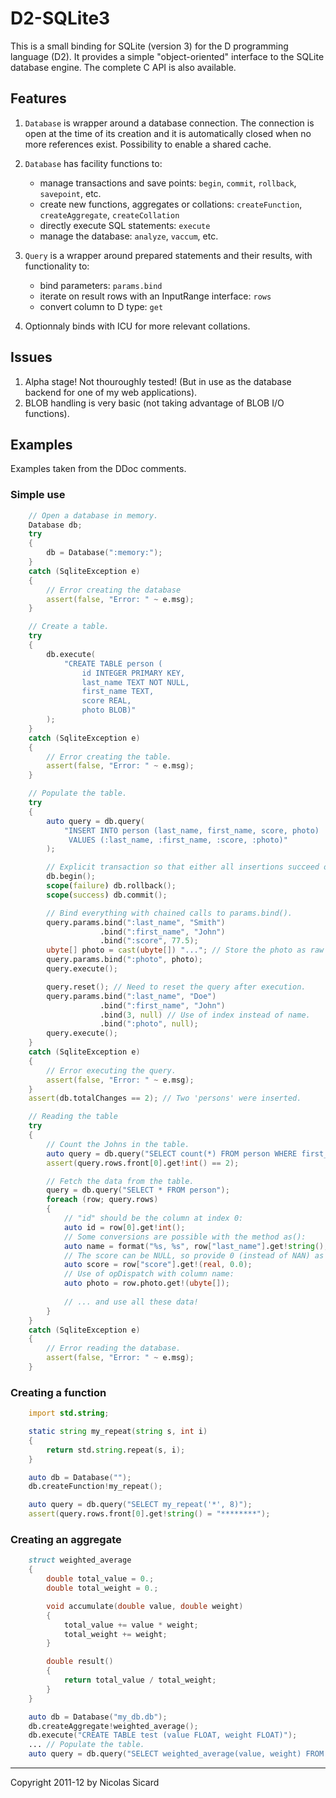 # D2-SQLite3

This is a small binding for SQLite (version 3) for the D programming language (D2).
It provides a simple "object-oriented" interface to the SQLite database
engine. The complete C API is also available.

## Features

1. `Database` is wrapper around a database connection. The connection is open
at the time of its creation and it is automatically closed when no more references
exist. Possibility to enable a shared cache.

2. `Database` has facility functions to:
    - manage transactions and save points: `begin`, `commit`, `rollback`, `savepoint`, etc.
    - create new functions, aggregates or collations: `createFunction`, `createAggregate`, `createCollation`
    - directly execute SQL statements: `execute`
    - manage the database: `analyze`, `vaccum`, etc.

3. `Query` is a wrapper around prepared statements and their results, with functionality
to:
    - bind parameters: `params.bind`
    - iterate on result rows with an InputRange interface: `rows`
    - convert column to D type: `get`
    
4. Optionnaly binds with ICU for more relevant collations.

## Issues

1. Alpha stage! Not thouroughly tested! (But in use as the database backend for one of my web applications).
2. BLOB handling is very basic (not taking advantage of BLOB I/O functions).

## Examples

Examples taken from the DDoc comments.

### Simple use

```d
    // Open a database in memory.
    Database db;
    try
    {
        db = Database(":memory:");
    }
    catch (SqliteException e)
    {
        // Error creating the database
        assert(false, "Error: " ~ e.msg);
    }

    // Create a table.
    try
    {
        db.execute(
            "CREATE TABLE person (
                id INTEGER PRIMARY KEY,
                last_name TEXT NOT NULL,
                first_name TEXT,
                score REAL,
                photo BLOB)"
        );
    }
    catch (SqliteException e)
    {
        // Error creating the table.
        assert(false, "Error: " ~ e.msg);
    }

    // Populate the table.
    try
    {
        auto query = db.query(
            "INSERT INTO person (last_name, first_name, score, photo)
             VALUES (:last_name, :first_name, :score, :photo)"
        );

        // Explicit transaction so that either all insertions succeed or none.
        db.begin();
        scope(failure) db.rollback();
        scope(success) db.commit();

        // Bind everything with chained calls to params.bind().
        query.params.bind(":last_name", "Smith")
                    .bind(":first_name", "John")
                    .bind(":score", 77.5);
        ubyte[] photo = cast(ubyte[]) "..."; // Store the photo as raw array of data.
        query.params.bind(":photo", photo);
        query.execute();

        query.reset(); // Need to reset the query after execution.
        query.params.bind(":last_name", "Doe")
                    .bind(":first_name", "John")
                    .bind(3, null) // Use of index instead of name.
                    .bind(":photo", null);
        query.execute();
    }
    catch (SqliteException e)
    {
        // Error executing the query.
        assert(false, "Error: " ~ e.msg);
    }
    assert(db.totalChanges == 2); // Two 'persons' were inserted.

    // Reading the table
    try
    {
        // Count the Johns in the table.
        auto query = db.query("SELECT count(*) FROM person WHERE first_name == 'John'");
        assert(query.rows.front[0].get!int() == 2);

        // Fetch the data from the table.
        query = db.query("SELECT * FROM person");
        foreach (row; query.rows)
        {
            // "id" should be the column at index 0:
            auto id = row[0].get!int();
            // Some conversions are possible with the method as():
            auto name = format("%s, %s", row["last_name"].get!string(), row["first_name"].get!(char[]));
            // The score can be NULL, so provide 0 (instead of NAN) as a default value to replace NULLs:
            auto score = row["score"].get!(real, 0.0);
            // Use of opDispatch with column name:
            auto photo = row.photo.get!(ubyte[]);
            
            // ... and use all these data!
        }
    }
    catch (SqliteException e)
    {
        // Error reading the database.
        assert(false, "Error: " ~ e.msg);
    }
```

### Creating a function

```d
    import std.string;

    static string my_repeat(string s, int i)
    {
        return std.string.repeat(s, i);
    }

    auto db = Database("");
    db.createFunction!my_repeat();

    auto query = db.query("SELECT my_repeat('*', 8)");
    assert(query.rows.front[0].get!string() = "********");
```

### Creating an aggregate

```d
    struct weighted_average
    {
        double total_value = 0.;
        double total_weight = 0.;

        void accumulate(double value, double weight)
        {
            total_value += value * weight;
            total_weight += weight;
        }

        double result()
        {
            return total_value / total_weight;
        }
    }

    auto db = Database("my_db.db");
    db.createAggregate!weighted_average();
    db.execute("CREATE TABLE test (value FLOAT, weight FLOAT)");
    ... // Populate the table.
    auto query = db.query("SELECT weighted_average(value, weight) FROM test");
```

---
Copyright 2011-12 by Nicolas Sicard